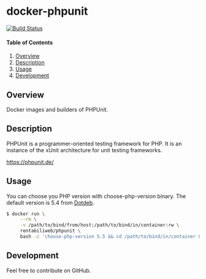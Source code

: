 # docker-phpunit

[![Build Status](https://travis-ci.org/rentabiliweb/docker-phpunit.svg?branch=master)](https://travis-ci.org/rentabiliweb/docker-phpunit)

#### Table of Contents

1. [Overview](#overview)
2. [Description](#description)
3. [Usage](#usage)
4. [Development](#development)

## Overview

Docker images and builders of PHPUnit.

## Description

PHPUnit is a programmer-oriented testing framework for PHP. It is an instance of
the xUnit architecture for unit testing frameworks.

https://phpunit.de/

## Usage

You  can choose  you PHP  version  with choose-php-version  binary. The  default
version is 5.4 from [Dotdeb](https://www.dotdeb.org/).

```bash
$ docker run \
  	 --rm \
  	 -v /path/to/bind/from/host:/path/to/bind/in/container:rw \
	 rentabiliweb/phpunit \
	 bash -c 'choose-php-version 5.5 && cd /path/to/bind/in/container && phpunit'
```

## Development

Feel free to contribute on GitHub.
